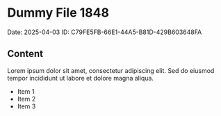 # Dummy File 1848

Date: 2025-04-03
ID: C79FE5FB-66E1-44A5-B81D-429B603648FA

## Content

Lorem ipsum dolor sit amet, consectetur adipiscing elit.
Sed do eiusmod tempor incididunt ut labore et dolore magna aliqua.

* Item 1
* Item 2
* Item 3
